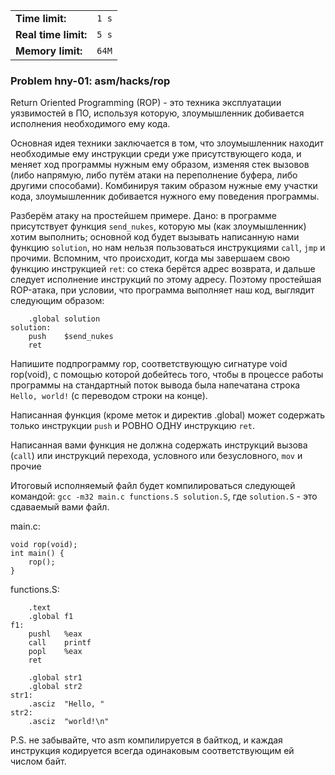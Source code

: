 |                      |       |
|----------------------|-------|
| **Time limit:**      | `1 s` |
| **Real time limit:** | `5 s` |
| **Memory limit:**    | `64M` |


### Problem hny-01: asm/hacks/rop

Return Oriented Programming (ROP) - это техника эксплуатации уязвимостей в ПО, используя которую,
злоумышленник добивается исполнения необходимого ему кода.

Основная идея техники заключается в том, что злоумышленник находит необходимые ему инструкции среди
уже присутствующего кода, и меняет ход программы нужным ему образом, изменяя стек вызовов (либо
напрямую, либо путём атаки на переполнение буфера, либо другими способами). Комбинируя таким образом
нужные ему участки кода, злоумышленник добивается нужного ему поведения программы.

Разберём атаку на простейшем примере. Дано: в программе присутствует функция `send_nukes`, которую
мы (как злоумышленник) хотим выполнить; основной код будет вызывать написанную нами функцию
`solution`, но нам нельзя пользоваться инструкциями `call`, `jmp` и прочими. Вспомним, что
происходит, когда мы завершаем свою функцию инструкцией `ret`: со стека берётся адрес возврата, и
дальше следует исполнение инструкций по этому адресу. Поэтому простейшая ROP-атака, при условии, что
программа выполняет наш код, выглядит следующим образом:

    
    
        .global solution
    solution:
        push    $send_nukes
        ret
            

Напишите подпрограмму rop, соответствующую сигнатуре void rop(void), с помощью которой добейтесь
того, чтобы в процессе работы программы на стандартный поток вывода была напечатана строка `Hello,
world!` (с переводом строки на конце).

Написанная функция (кроме меток и директив .global) может содержать только инструкции `push` и РОВНО
ОДНУ инструкцию `ret`.

Написанная вами функция не должна содержать инструкций вызова (`call`) или инструкций перехода,
условного или безусловного, `mov` и прочие

Итоговый исполняемый файл будет компилироваться следующей командой: `gcc -m32 main.c functions.S
solution.S`, где `solution.S` \- это сдаваемый вами файл.

main.c:

    
    
    void rop(void);
    int main() {
        rop();
    }

functions.S:

    
    
        .text
        .global f1
    f1:
        pushl   %eax
        call    printf
        popl    %eax
        ret
    
        .global str1
        .global str2
    str1:
        .asciz  "Hello, "
    str2:
        .asciz  "world!\n"
            

P.S. не забывайте, что asm компилируется в байткод, и каждая инструкция кодируется всегда одинаковым
соответствующим ей числом байт.

